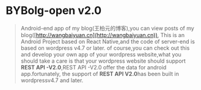 # BYBolg-open v2.0
>Android-end app of my blog(王柏元的博客),you can view posts of my blog([http://wangbaiyuan.cn](http://wangbaiyuan.cn)), This is an Android Project based on React Native,and the code of server-end is based on wordpress v4.7 or later.
of course,you can check out this and develop your own app of your wordpress website,what you should take a care is that your wordpress 
website should support **REST API -V2.0**,REST API -V2.0 offer the data for android app.fortunately, the support of **REST API V2.0**has been built in wordpressv4.7 and later.

